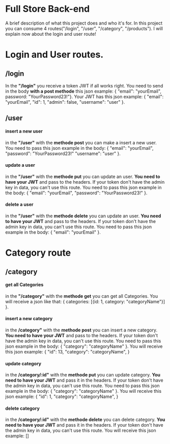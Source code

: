 
# Full Store Back-end

A brief description of what this project does and who it's for. In this project you can consume 4 routes("/login", "/user", "/category", "/products"). I will explain now about the login and user route!

# Login and User routes.

## /login

In the **"/login"** you receive a token JWT if all works right. You need to send in the body **with a post methode** this json example: { "email": "yourEmail", password: "YourPassword23!"}. Your JWT has this json example: { "email": "yourEmail", "id": 1, "admin": false, "username": "user" }.

## /user

#### insert a new user

in the **"/user"** with the  **methode post** you can make a insert a new user. You need to pass this json example in the body: { "email": "yourEmail", "password": "YourPassword23!" "username": "user" }.

#### update a user

in the **"/user"** with the  **methode put** you can update an user. **You need to have your JWT** and pass to the headers. If your token don't have the admin key in data, you can't use this route. You need to pass this json example in the body: { "email": "yourEmail", "password": "YourPassword23!" }.

#### delete a user

in the **"/user"** with the  **methode delete** you can update an user. **You need to have your JWT** and pass to the headers. If your token don't have the admin key in data, you can't use this route. You need to pass this json example in the body: { "email": "yourEmail" }.

# Category route

## /category

#### get all Categories

in the **"/category"** with the **methode get** you can get all Categories. You will receive a json like that: { categories: [{id: 1, category: "categoryName"}] }.

#### insert a new category

in the **/category"** with the **methode post** you can insert a new category. **You need to have your JWT** and pass to the headers. If your token don't have the admin key in data, you can't use this route. You need to pass this json example in the body: { "category": "categoryName" }. You will receive this json example: {
  "id": 13,
  "category": "categoryName",
}

#### update category 

in the **/category/:id"** with the **methode put** you can update category. **You need to have your JWT** and pass it in the headers. If your token don't have the admin key in data, you can't use this route. You need to pass this json example in the body: { "category": "categoryName" }. You will receive this json example: {
  "id": 1,
  "category": "categoryName",
}

#### delete category

in the **/category/:id"** with the **methode delete** you can delete category. **You need to have your JWT** and pass it in the headers. If your token don't have the admin key in data, you can't use this route. You will receive this json example: []